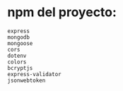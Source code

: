 # npm del proyecto:

```
express
mongodb
mongoose
cors
dotenv
colors
bcryptjs
express-validator
jsonwebtoken
```


